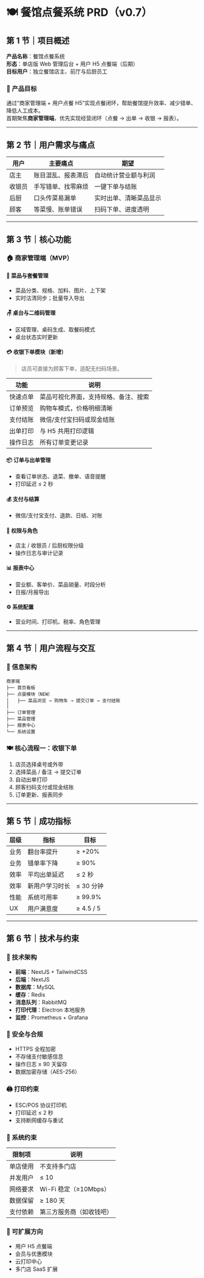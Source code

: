 # 🍽️ 餐馆点餐系统 PRD（v0.7）

## 第 1 节｜项目概述
**产品名称**：餐馆点餐系统  
**形态**：单店版 Web 管理后台 + 用户 H5 点餐端（后期）  
**目标用户**：独立餐馆店主、前厅与后厨员工  

### 🎯 产品目标
通过“商家管理端 + 用户点餐 H5”实现点餐闭环，帮助餐馆提升效率、减少错单、降低人工成本。  
首期聚焦**商家管理端**，优先实现经营闭环（点餐 → 出单 → 收银 → 报表）。

---

## 第 2 节｜用户需求与痛点
| 用户 | 主要痛点 | 期望 |
|------|-----------|------|
| 店主 | 账目混乱、报表滞后 | 自动统计营业额与利润 |
| 收银员 | 手写错单、找零麻烦 | 一键下单与结账 |
| 后厨 | 口头传菜易漏单 | 实时出单、清晰菜品显示 |
| 顾客 | 等菜慢、账单错误 | 扫码下单、进度透明 |

---

## 第 3 节｜核心功能
### 🏠 商家管理端（MVP）
#### 🍱 菜品与套餐管理
- 菜品分类、规格、加料、图片、上下架  
- 实时沽清同步；批量导入导出  

#### 🪑 桌台与二维码管理
- 区域管理、桌码生成、取餐码模式  
- 桌台状态实时更新  

#### 💳 收银下单模块（新增）
> 店员可直接为顾客下单，适配无扫码场景。

| 功能 | 说明 |
|------|------|
| 快速点单 | 菜品可视化界面，支持规格、备注、搜索 |
| 订单预览 | 购物车模式，价格明细清晰 |
| 支付结账 | 微信/支付宝扫码或现金结账 |
| 出单打印 | 与 H5 共用打印逻辑 |
| 操作日志 | 所有订单变更记录 |

#### 📦 订单与出单管理
- 查看订单状态、退菜、撤单、语音提醒  
- 打印延迟 ≤ 2 秒  

#### 💰 支付与结算
- 微信/支付宝支付、退款、日结、对账  

#### 🧩 权限与角色
- 店主 / 收银员 / 后厨权限分级  
- 操作日志与审计记录  

#### 📊 报表中心
- 营业额、客单价、菜品销量、时段分析  
- 日报/月报导出  

#### ⚙️ 系统配置
- 营业时间、打印机、税率、角色管理  

---

## 第 4 节｜用户流程与交互
### 🧭 信息架构
```
商家端
├── 首页看板
├── 点餐模块（NEW）
│   ├── 菜品浏览 → 购物车 → 提交订单 → 支付结账
│
├── 订单管理
├── 菜品管理
├── 报表中心
└── 系统设置
```

### 🍽️ 核心流程一：收银下单
1. 店员选择桌号或外带  
2. 选择菜品 / 备注 → 提交订单  
3. 自动出单打印  
4. 顾客扫码支付或现金结账  
5. 订单更新、报表同步  

---

## 第 5 节｜成功指标
| 层级 | 指标 | 目标 |
|------|------|------|
| 业务 | 翻台率提升 | ≥ +20% |
| 业务 | 错单率下降 | ≥ 90% |
| 效率 | 平均出单延迟 | ≤ 2 秒 |
| 效率 | 新用户学习时长 | ≤ 30 分钟 |
| 性能 | 系统可用率 | ≥ 99.9% |
| UX | 用户满意度 | ≥ 4.5 / 5 |

---

## 第 6 节｜技术与约束
### 🧱 技术架构
- **前端**：NextJS + TailwindCSS  
- **后端**：NextJS
- **数据库**：MySQL  
- **缓存**：Redis  
- **消息队列**：RabbitMQ  
- **打印代理**：Electron 本地服务  
- **监控**：Prometheus + Grafana  

### 🔐 安全与合规
- HTTPS 全程加密  
- 不存储支付敏感信息  
- 操作日志 ≥ 90 天留存  
- 数据加密存储（AES-256）

### 🖨️ 打印约束
- ESC/POS 协议打印机  
- 打印延迟 ≤ 2 秒  
- 支持断网缓存与重试  

### 🚧 系统约束
| 限制项 | 说明 |
|---------|------|
| 单店使用 | 不支持多门店 |
| 并发用户 | ≤ 10 |
| 网络要求 | Wi-Fi 稳定（≥10Mbps） |
| 数据保留 | ≥ 180 天 |
| 支付依赖 | 第三方服务商（如收钱吧） |

### 🧩 可扩展方向
- 用户 H5 点餐端  
- 会员与优惠模块  
- 云打印中心  
- 多门店 SaaS 扩展  
